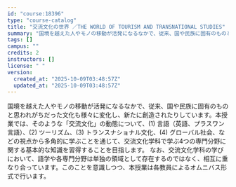 ```yaml
---
id: "course:18396"
type: "course-catalog"
title: "交流文化の世界 ／THE WORLD OF TOURISM AND TRANSNATIONAL STUDIES"
summary: "国境を越えた人やモノの移動が活発になるなかで、従来、国や民族に固有のものと思われがちだった文化も様々に変化し、新たに創造されたりしています。本授業では、そのような「交流文化」の動態について、(1) 言語（英語、プラスワン言語）、(2) ツー…"
tags: []
campus: ""
credits: 2
instructors: []
license: " "
version:
  created_at: "2025-10-09T03:48:57Z"
  updated_at: "2025-10-09T03:48:57Z"
---
```


国境を越えた人やモノの移動が活発になるなかで、従来、国や民族に固有のものと思われがちだった文化も様々に変化し、新たに創造されたりしています。本授業では、そのような「交流文化」の動態について、(1) 言語（英語、プラスワン言語）、(2) ツーリズム、(3) トランスナショナル文化、(4) グローバル社会、などの視点から多角的に学ぶことを通じて、交流文化学科で学ぶ4つの専門分野に関する基本的な知識を習得することを目指します。 なお、交流文化学科の学びにおいて、語学や各専門分野は単独の領域として存在するのではなく、相互に重なり合っています。このことを意識しつつ、本授業は各教員によるオムニバス形式で行います。
